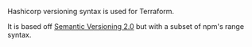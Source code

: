 Hashicorp versioning syntax is used for Terraform.

It is based off [Semantic Versioning 2.0](https://semver.org) but with a subset of npm's range syntax.
